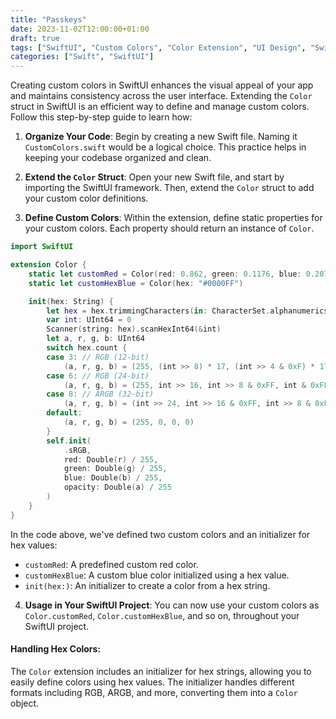 ```yaml
---
title: "Passkeys"
date: 2023-11-02T12:00:00+01:00
draft: true
tags: ["SwiftUI", "Custom Colors", "Color Extension", "UI Design", "Swift Programming", "Hex Colors"]
categories: ["Swift", "SwiftUI"]
---
```


Creating custom colors in SwiftUI enhances the visual appeal of your app and maintains consistency across the user interface. Extending the `Color` struct in SwiftUI is an efficient way to define and manage custom colors. Follow this step-by-step guide to learn how:

1. **Organize Your Code**: 
   Begin by creating a new Swift file. Naming it `CustomColors.swift` would be a logical choice. This practice helps in keeping your codebase organized and clean.

2. **Extend the `Color` Struct**: 
   Open your new Swift file, and start by importing the SwiftUI framework. Then, extend the `Color` struct to add your custom color definitions.

3. **Define Custom Colors**: 
   Within the extension, define static properties for your custom colors. Each property should return an instance of `Color`.

```swift
import SwiftUI

extension Color {
    static let customRed = Color(red: 0.862, green: 0.1176, blue: 0.2078)
    static let customHexBlue = Color(hex: "#0000FF")

    init(hex: String) {
        let hex = hex.trimmingCharacters(in: CharacterSet.alphanumerics.inverted)
        var int: UInt64 = 0
        Scanner(string: hex).scanHexInt64(&int)
        let a, r, g, b: UInt64
        switch hex.count {
        case 3: // RGB (12-bit)
            (a, r, g, b) = (255, (int >> 8) * 17, (int >> 4 & 0xF) * 17, (int & 0xF) * 17)
        case 6: // RGB (24-bit)
            (a, r, g, b) = (255, int >> 16, int >> 8 & 0xFF, int & 0xFF)
        case 8: // ARGB (32-bit)
            (a, r, g, b) = (int >> 24, int >> 16 & 0xFF, int >> 8 & 0xFF, int & 0xFF)
        default:
            (a, r, g, b) = (255, 0, 0, 0)
        }
        self.init(
            .sRGB,
            red: Double(r) / 255,
            green: Double(g) / 255,
            blue: Double(b) / 255,
            opacity: Double(a) / 255
        )
    }
}
```

In the code above, we've defined two custom colors and an initializer for hex values:
- `customRed`: A predefined custom red color.
- `customHexBlue`: A custom blue color initialized using a hex value.
- `init(hex:)`: An initializer to create a color from a hex string.

4. **Usage in Your SwiftUI Project**: 
   You can now use your custom colors as `Color.customRed`, `Color.customHexBlue`, and so on, throughout your SwiftUI project.

#### Handling Hex Colors:
The `Color` extension includes an initializer for hex strings, allowing you to easily define colors using hex values. The initializer handles different formats including RGB, ARGB, and more, converting them into a `Color` object.
